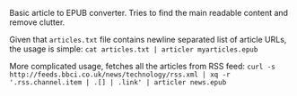 Basic article to EPUB converter. Tries to find the main readable content and remove clutter.

Given that `articles.txt` file contains newline separated list of article URLs, the usage is simple:
`cat articles.txt | articler myarticles.epub`

More complicated usage, fetches all the articles from RSS feed:
`curl -s http://feeds.bbci.co.uk/news/technology/rss.xml | xq -r '.rss.channel.item | .[] | .link' | articler news.epub`